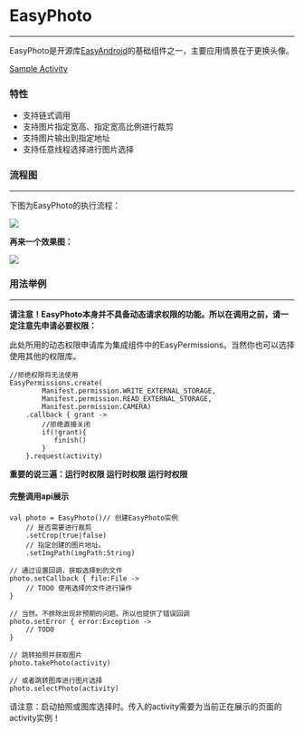 # EasyPhoto
------
EasyPhoto是开源库[EasyAndroid](https://github.com/yjfnypeu/EasyAndroid)的基础组件之一，主要应用情景在于更换头像。

[Sample Activity](../app/src/main/java/com/haoge/sample/easyandroid/activities/EasyPhotoActivity.kt)

### 特性

 * 支持链式调用
 * 支持图片指定宽高、指定宽高比例进行裁剪
 * 支持图片输出到指定地址
 * 支持任意线程选择进行图片选择
 
### 流程图
------

下图为EasyPhoto的执行流程：

![](https://user-gold-cdn.xitu.io/2018/8/22/165611440c4e9867?w=659&h=759&f=png&s=30622)


**再来一个效果图：**

![](https://user-gold-cdn.xitu.io/2018/8/22/1656115feb822b03?w=340&h=654&f=gif&s=4629676)

### 用法举例
------

**请注意！EasyPhoto本身并不具备动态请求权限的功能。所以在调用之前，请一定注意先申请必要权限：**

此处所用的动态权限申请库为集成组件中的EasyPermissions。当然你也可以选择使用其他的权限库。

```
//拒绝权限将无法使用
EasyPermissions.create(
		Manifest.permission.WRITE_EXTERNAL_STORAGE,
		Manifest.permission.READ_EXTERNAL_STORAGE,
		Manifest.permission.CAMERA)
	.callback { grant ->
		//拒绝直接关闭
		if(!grant){
		   finish()
		} 
	}.request(activity)
```

**重要的说三遍：运行时权限 运行时权限 运行时权限**

#### 完整调用api展示

```
val photo = EasyPhoto()// 创建EasyPhoto实例
    // 是否需要进行裁剪
    .setCrop(true|false)
    // 指定创建的图片地址。
    .setImgPath(imgPath:String)

// 通过设置回调，获取选择到的文件
photo.setCallback { file:File ->
    // TODO 使用选择的文件进行操作
}

// 当然。不排除出现非预期的问题。所以也提供了错误回调
photo.setError { error:Exception ->
    // TODO
}

// 跳转拍照并获取图片
photo.takePhoto(activity)

// 或者跳转图库进行图片选择
photo.selectPhoto(activity)
```


请注意：启动拍照或图库选择时。传入的activity需要为当前正在展示的页面的activity实例！